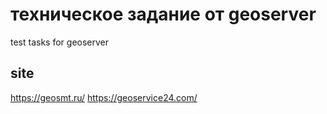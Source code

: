 # техническое задание от geoserver

test tasks for geoserver

## site
https://geosmt.ru/
https://geoservice24.com/
